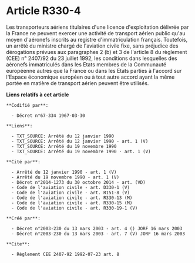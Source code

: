 # Article R330-4

Les transporteurs aériens titulaires d'une licence d'exploitation délivrée par la France ne peuvent exercer une activité de
transport aérien public qu'au moyen d'aéronefs inscrits au registre d'immatriculation français. Toutefois, un arrêté du
ministre chargé de l'aviation civile fixe, sans préjudice des dérogations prévues aux paragraphes 2 (b) et 3 de l'article 8
du règlement (CEE) n° 2407/92 du 23 juillet 1992, les conditions dans lesquelles des aéronefs immatriculés dans les Etats
membres de la Communauté européenne autres que la France ou dans les Etats parties à l'accord sur l'Espace économique
européen ou à tout autre accord ayant la même portée en matière de transport aérien peuvent être utilisés.

**Liens relatifs à cet article**

	**Codifié par**:

	  - Décret n°67-334 1967-03-30

	**Liens**:

	  - TXT_SOURCE: Arrêté du 12 janvier 1990
	  - TXT_SOURCE: Arrêté du 12 janvier 1990 - art. 1 (V)
	  - TXT_SOURCE: Arrêté du 19 novembre 1990
	  - TXT_SOURCE: Arrêté du 19 novembre 1990 - art. 1 (V)

	**Cité par**:

	  - Arrêté du 12 janvier 1990 - art. 1 (V)
	  - Arrêté du 19 novembre 1990 - art. 1 (V)
	  - Décret n°2014-1273 du 30 octobre 2014 - art. (VD)
	  - Code de l'aviation civile - art. D330-1 (V)
	  - Code de l'aviation civile - art. R151-8 (V)
	  - Code de l'aviation civile - art. R330-13 (M)
	  - Code de l'aviation civile - art. R330-15 (M)
	  - Code de l'aviation civile - art. R330-19-1 (V)

	**Créé par**:

	  - Décret n°2003-230 du 13 mars 2003 - art. 4 () JORF 16 mars 2003
	  - Décret n°2003-230 du 13 mars 2003 - art. 7 (V) JORF 16 mars 2003

	**Cite**:

	  - Règlement CEE 2407-92 1992-07-23 art. 8
